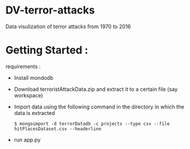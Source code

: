 # DV-terror-attacks
  Data visulization of terror attacks from 1970 to 2016

# Getting Started :

requirements :
  - Install mondodb
  - Download terroristAttackData.zip and extract it to a certain file (say workspace) 
  - Import data using the following command in the directory in which  the data is extracted
      ```
      $ mongoimport -d terrorDatadb -c projects --type csv --file hitPlacesDataset.csv --headerline
      ```
      
  - run app.py


